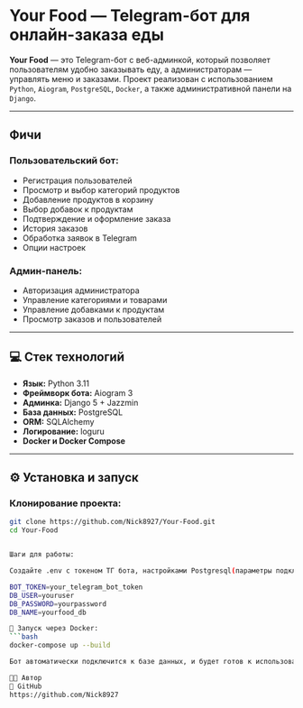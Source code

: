 #  Your Food — Telegram-бот для онлайн-заказа еды

**Your Food** — это Telegram-бот с веб-админкой, который позволяет пользователям удобно заказывать еду, а администраторам — управлять меню и заказами. Проект реализован с использованием `Python`, `Aiogram`, `PostgreSQL`, `Docker`, а также административной панели на `Django`.

---

## Фичи

### Пользовательский бот:
- Регистрация пользователей
- Просмотр и выбор категорий продуктов
- Добавление продуктов в корзину
- Выбор добавок к продуктам
- Подтверждение и оформление заказа
- История заказов
- Обработка заявок в Telegram
- Опции настроек

  
### Админ-панель:
- Авторизация администратора
- Управление категориями и товарами
- Управление добавками к продуктам
- Просмотр заказов и пользователей

---

## 💻 Стек технологий

- **Язык:** Python 3.11  
- **Фреймворк бота:** Aiogram 3  
- **Админка:** Django 5 + Jazzmin  
- **База данных:** PostgreSQL  
- **ORM:** SQLAlchemy  
- **Логирование:** loguru  
- **Docker и Docker Compose**

---

## ⚙️ Установка и запуск

###  Клонирование проекта:
```bash
git clone https://github.com/Nick8927/Your-Food.git
cd Your-Food


Шаги для работы:

Создайте .env с токеном ТГ бота, настройками Postgresql(параметры подключения):

BOT_TOKEN=your_telegram_bot_token
DB_USER=youruser
DB_PASSWORD=yourpassword
DB_NAME=yourfood_db

🐳 Запуск через Docker:
```bash
docker-compose up --build

Бот автоматически подключится к базе данных, и будет готов к использованию. Админ-панель будет доступна на http://localhost:8000/admin

👨‍💻 Автор
📂 GitHub 
https://github.com/Nick8927





